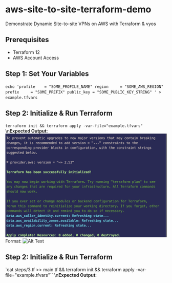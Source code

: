 # aws-site-to-site-terraform-demo
Demonstrate Dynamic Site-to-site VPNs on AWS with Terraform &amp; vyos
## Prerequisites
- Terraform 12
- AWS Account Access

## Step 1: Set Your Variables
`echo 'profile    = "SOME_PROFILE_NAME"
region     = "SOME_AWS_REGION"
prefix     = "SOME_PREFIX"
public_key = "SOME_PUBLIC_KEY_STRING"
' > example.tfvars`

## Step 2: Initialize & Run Terraform
`terraform init && terraform apply -var-file="example.tfvars"`
\n**Expected Output:** ![Step 2](/images/step2.png)
Format: ![Alt Text](url)

## Step 2: Initialize & Run Terraform
`cat steps/3.tf >> main.tf && terraform init && terraform apply -var-file="example.tfvars"``
\n**Expected Output:**
